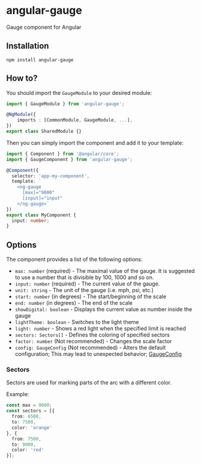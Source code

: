 # angular-gauge

Gauge component for Angular

## Installation

```
npm install angular-gauge
```

## How to?

You should import the `GaugeModule` to your desired module:

```typescript
import { GaugeModule } from 'angular-gauge';

@NgModule({
    imports : [CommonModule, GaugeModule, ...],
})
export class SharedModule {}
```

Then you can simply import the component and add it to your template:

```typescript
import { Component } from '@angular/core';
import { GaugeComponent } from 'angular-gauge';

@Component({
  selector: 'app-my-component',
  template: `
    <ng-gauge
      [max]="9000"
      [input]="input"
    </ng-gauge>`
})
export class MyComponent {
  input: number;
}
```

## Options

The component provides a list of the following options:
- `max: number` (required) - The maximal value of the gauge. It is suggested to use a number that is divisible by 100, 1000 and so on.
- `input: number` (required) - The current value of the gauge.
- `unit: string` - The unit of the gauge (i.e. mph, psi, etc.)
- `start: number` (in degrees) - The start/beginning of the scale
- `end: number` (in degrees) - The end of the scale
- `showDigital: boolean` - Displays the current value as number inside the gauge
- `lightTheme: boolean` - Switches to the light theme
- `light: number` - Shows a red light when the specified limit is reached
- `sectors: Sectors[]` - Defines the coloring of specified sectors
- `factor: number` (Not recommended) - Changes the scale factor
- `config: GaugeConfig` (Not recommended) - Alters the default configuration; This may lead to unexpected behavior; [GaugeConfig](./src/app/gauge/shared/config.ts)

### Sectors

Sectors are used for marking parts of the arc with a different color.

Example:
```typescript
const max = 9000;
const sectors = [{
  from: 6500,
  to: 7500,
  color: 'orange'
}, {
  from: 7500,
  to: 9000,
  color: 'red'
}];
```

